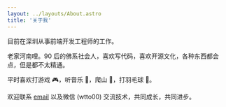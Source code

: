```yaml
---
layout: ../layouts/About.astro
title: '关于我'
---
```


目前在深圳从事前端开发工程师的工作。

老家河南哩。90 后的佛系社会人，喜欢写代码，喜欢开源文化，各种东西都会点，但是都不太精通。

平时喜欢打游戏 🎮，听音乐 🎵，爬山 🧗，打羽毛球 🏸。

欢迎联系 [email](mailto:wtto00@outlook.com) 以及微信 (wtto00) 交流技术，共同成长，共同进步。
